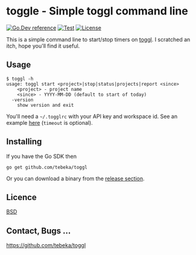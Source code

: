 # toggle - Simple toggl command line

[![Go.Dev reference](https://img.shields.io/badge/go.dev-reference-007d9c?logo=go&logoColor=white&style=flat-square)](https://pkg.go.dev/github.com/tebeka/toggle) [![Test](https://github.com/tebeka/toggl/workflows/Test/badge.svg)](https://github.com/tebeka/toggl/actions) [![License](https://img.shields.io/badge/License-BSD%203--Clause-blue.svg)](https://opensource.org/licenses/BSD-3-Clause)

This is a simple command line to start/stop timers on
[toggl](https://toggl.com/). I scratched an itch, hope you'll find it useful.

## Usage

    $ toggl -h
    usage: toggl start <project>|stop|status|projects|report <since>
	    <project> - project name
	    <since> - YYYY-MM-DD (default to start of today)
      -version
	    show version and exit


You'll need a `~/.togglrc` with your API key and workspace id. See an example [here](togglrc-example) (`timeout` is optional).

## Installing

If you have the Go SDK then

    go get github.com/tebeka/toggl

Or you can download a binary from the [release section](https://github.com/tebeka/toggl/releases).

## Licence
[BSD](LICENCE)

## Contact, Bugs ...

https://github.com/tebeka/toggl
